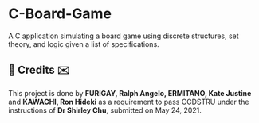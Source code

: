 # C-Board-Game
A C application simulating a board game using discrete structures, set theory, and logic given a list of specifications.

<h2>💌 Credits ✉️</h2>
This project is done by <b>FURIGAY, Ralph Angelo, ERMITANO, Kate Justine</b> and <b>KAWACHI, Ron Hideki</b> as a requirement to pass CCDSTRU under the instructions of <b>Dr Shirley Chu</b>, submitted on May 24, 2021.

